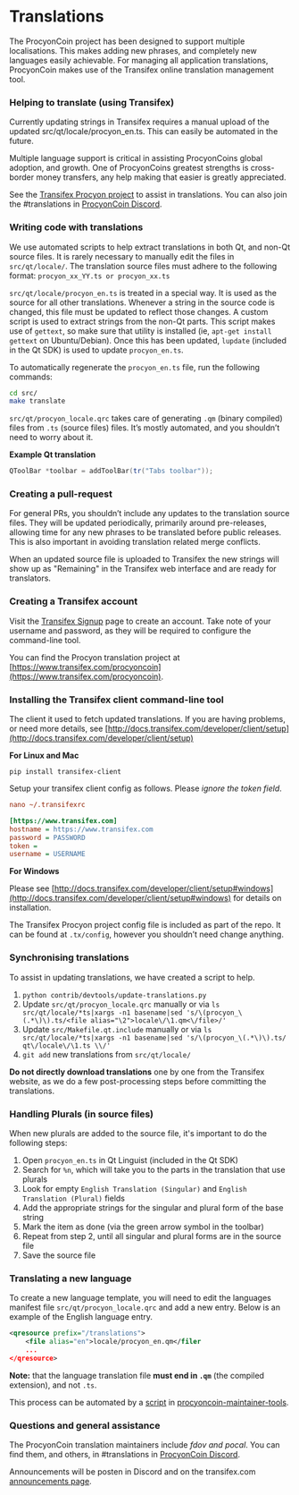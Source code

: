 Translations
============

The ProcyonCoin project has been designed to support multiple localisations. This makes adding new phrases, and completely new languages easily achievable. For managing all application translations, ProcyonCoin makes use of the Transifex online translation management tool.

### Helping to translate (using Transifex)
Currently updating strings in Transifex requires a manual upload of the updated src/qt/locale/procyon_en.ts.
This can easily be automated in the future.

Multiple language support is critical in assisting ProcyonCoins global adoption, and growth. One of ProcyonCoins greatest strengths is cross-border money transfers, any help making that easier is greatly appreciated.

See the [Transifex Procyon project](https://www.transifex.com/procyoncoin) to assist in translations. You can also join the #translations in [ProcyonCoin Discord](https://discord.gg/jn6uhur).

### Writing code with translations
We use automated scripts to help extract translations in both Qt, and non-Qt source files. It is rarely necessary to manually edit the files in `src/qt/locale/`. The translation source files must adhere to the following format:
`procyon_xx_YY.ts or procyon_xx.ts`

`src/qt/locale/procyon_en.ts` is treated in a special way. It is used as the source for all other translations. Whenever a string in the source code is changed, this file must be updated to reflect those changes. A custom script is used to extract strings from the non-Qt parts. This script makes use of `gettext`, so make sure that utility is installed (ie, `apt-get install gettext` on Ubuntu/Debian). Once this has been updated, `lupdate` (included in the Qt SDK) is used to update `procyon_en.ts`.

To automatically regenerate the `procyon_en.ts` file, run the following commands:
```sh
cd src/
make translate
```

`src/qt/procyon_locale.qrc` takes care of generating `.qm` (binary compiled) files from `.ts` (source files) files. It’s mostly automated, and you shouldn’t need to worry about it.

**Example Qt translation**
```cpp
QToolBar *toolbar = addToolBar(tr("Tabs toolbar"));
```

### Creating a pull-request
For general PRs, you shouldn’t include any updates to the translation source files. They will be updated periodically, primarily around pre-releases, allowing time for any new phrases to be translated before public releases. This is also important in avoiding translation related merge conflicts.

When an updated source file is uploaded to Transifex the new strings will show up as "Remaining" in the Transifex web interface and are ready for translators.


### Creating a Transifex account
Visit the [Transifex Signup](https://www.transifex.com/signup/) page to create an account. Take note of your username and password, as they will be required to configure the command-line tool.

You can find the Procyon translation project at [https://www.transifex.com/procyoncoin](https://www.transifex.com/procyoncoin).

### Installing the Transifex client command-line tool
The client it used to fetch updated translations. If you are having problems, or need more details, see [http://docs.transifex.com/developer/client/setup](http://docs.transifex.com/developer/client/setup)

**For Linux and Mac**

`pip install transifex-client`

Setup your transifex client config as follows. Please *ignore the token field*.

```ini
nano ~/.transifexrc

[https://www.transifex.com]
hostname = https://www.transifex.com
password = PASSWORD
token =
username = USERNAME
```

**For Windows**

Please see [http://docs.transifex.com/developer/client/setup#windows](http://docs.transifex.com/developer/client/setup#windows) for details on installation.

The Transifex Procyon project config file is included as part of the repo. It can be found at `.tx/config`, however you shouldn’t need change anything.

### Synchronising translations
To assist in updating translations, we have created a script to help.

1. `python contrib/devtools/update-translations.py`
2. Update `src/qt/procyon_locale.qrc` manually or via
   `ls src/qt/locale/*ts|xargs -n1 basename|sed 's/\(procyon_\(.*\)\).ts/<file alias="\2">locale\/\1.qm<\/file>/'`
3. Update `src/Makefile.qt.include` manually or via
   `ls src/qt/locale/*ts|xargs -n1 basename|sed 's/\(procyon_\(.*\)\).ts/  qt\/locale\/\1.ts \\/'`
4. `git add` new translations from `src/qt/locale/`

**Do not directly download translations** one by one from the Transifex website, as we do a few post-processing steps before committing the translations.

### Handling Plurals (in source files)
When new plurals are added to the source file, it's important to do the following steps:

1. Open `procyon_en.ts` in Qt Linguist (included in the Qt SDK)
2. Search for `%n`, which will take you to the parts in the translation that use plurals
3. Look for empty `English Translation (Singular)` and `English Translation (Plural)` fields
4. Add the appropriate strings for the singular and plural form of the base string
5. Mark the item as done (via the green arrow symbol in the toolbar)
6. Repeat from step 2, until all singular and plural forms are in the source file
7. Save the source file

### Translating a new language
To create a new language template, you will need to edit the languages manifest file `src/qt/procyon_locale.qrc` and add a new entry. Below is an example of the English language entry.

```xml
<qresource prefix="/translations">
    <file alias="en">locale/procyon_en.qm</filer
    ...
</qresource>
```

**Note:** that the language translation file **must end in `.qm`** (the compiled extension), and not `.ts`.

This process can be automated by a [script](https://github.com/fdoving/procyoncoin-maintainer-tools/blob/master/update-translations.py) in [procyoncoin-maintainer-tools](https://github.com/fdoving/procyoncoin-maintainer-tools/).

### Questions and general assistance
The ProcyonCoin translation maintainers include *fdov and pocal*. You can find them, and others, in #translations in [ProcyonCoin Discord](https://discord.gg/jn6uhur).

Announcements will be posten in Discord and on the transifex.com [announcements page](https://www.transifex.com/procyoncoin/qt-translation/announcements/).

